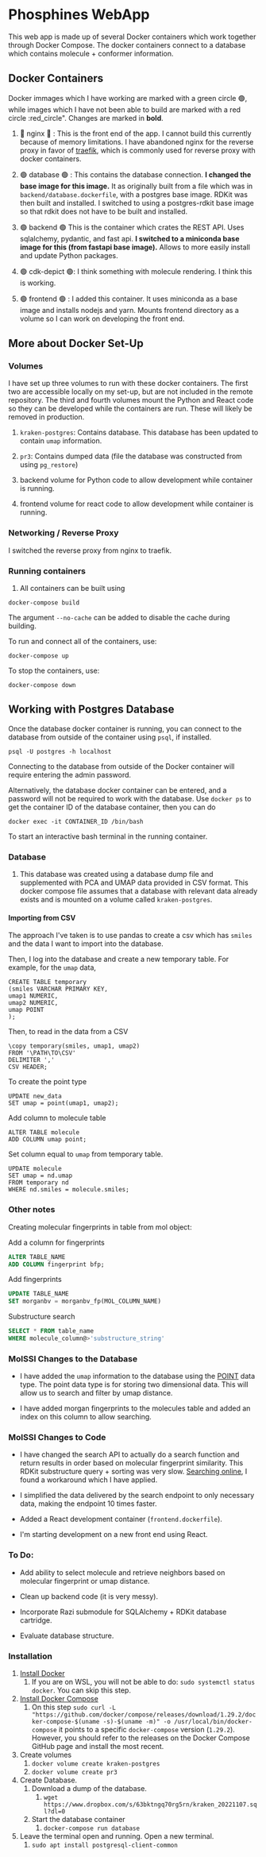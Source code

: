 # Phosphines WebApp

This web app is made up of several Docker containers which work together through Docker Compose. 
The docker containers connect to a database which contains molecule + conformer information.

## Docker Containers

Docker immages which I have working are marked with a green circle :green_circle:, while images which I have not been able to build are marked with a red circle :red_circle". Changes are marked in **bold**.

1. :red_circle: nginx :red_circle: : This is the front end of the app. I cannot build this currently because of memory limitations. I have abandoned nginx for the reverse proxy in favor of [traefik](https://traefik.io/), which is commonly used for reverse proxy with docker containers.

2. :green_circle: database :green_circle: : This contains the database connection. **I changed the base image for this image.** It as originally built from a file which was in `backend/database.dockerfile`, with a postgres base image. RDKit was then built and installed. I switched to using a postgres-rdkit base image so that rdkit does not have to be built and installed.

3. :green_circle: backend :green_circle: This is the container which crates the REST API. Uses sqlalchemy, pydantic, and fast api. **I switched to a miniconda base image for this (from fastapi base image).** Allows to more easily install and update Python packages.

4. :green_circle: cdk-depict :green_circle:: I think something with molecule rendering. I think this is working.

5. :green_circle: frontend :green_circle: : I added this container. It uses miniconda as a base image and installs nodejs and yarn. Mounts frontend directory as a volume so I can work on developing the front end.

## More about Docker Set-Up

### Volumes
I have set up three volumes to run with these docker containers. The first two are accessible locally on my set-up, but are not included in the remote repository. The third and fourth volumes mount the Python and React code so they can be developed while the containers are run. These will likely be removed in production.

1. `kraken-postgres`: Contains database. This database has been updated to contain `umap` information.

2. `pr3`: Contains dumped data (file the database was constructed from using `pg_restore`)

3. backend volume for Python code to allow development while container is running.

4. frontend volume for react code to allow development while container is running.

### Networking / Reverse Proxy

I switched the reverse proxy from nginx to traefik.

### Running containers
1. All containers can be built using

```
docker-compose build
```

The argument `--no-cache` can be added to disable the cache during building.

To run and connect all of the containers, use:

```
docker-compose up
```

To stop the containers, use:

```
docker-compose down
```

## Working with Postgres Database
Once the database docker container is running, you can connect to the database from outside of the container using `psql`, if installed.

```
psql -U postgres -h localhost
```
Connecting to the database from outside of the Docker container will require entering the admin password.

Alternatively, the database docker container can be entered, and a password will not be required to work with the database. Use `docker ps` to get the container ID of the database container, then you can do

```
docker exec -it CONTAINER_ID /bin/bash
```

To start an interactive bash terminal in the running container.

### Database
1. This database was created using a database dump file and supplemented with PCA and UMAP data provided in CSV format. This docker compose file assumes that a database with relevant data already exists and is mounted on a volume called `kraken-postgres`.

#### Importing from CSV
The approach I've taken is to use pandas to create a csv which has `smiles` and the data I want to import into the database. 

Then, I log into the database and create a new temporary table. For example, for the `umap` data,

```
CREATE TABLE temporary
(smiles VARCHAR PRIMARY KEY,
umap1 NUMERIC,
umap2 NUMERIC,
umap POINT
);
```

Then, to read in the data from a CSV

```
\copy temporary(smiles, umap1, umap2)
FROM '\PATH\TO\CSV'
DELIMITER ','
CSV HEADER;
```

To create the point type

```
UPDATE new_data
SET umap = point(umap1, umap2);
```

Add column to molecule table

```
ALTER TABLE molecule
ADD COLUMN umap point;
```

Set column equal to `umap` from temporary table.

```
UPDATE molecule
SET umap = nd.umap
FROM temporary nd
WHERE nd.smiles = molecule.smiles;
```

### Other notes

Creating molecular fingerprints in table from mol object:

Add a column for fingerprints

```sql
ALTER TABLE_NAME
ADD COLUMN fingerprint bfp;
```

Add fingerprints

```sql
UPDATE TABLE_NAME
SET morganbv = morganbv_fp(MOL_COLUMN_NAME)
```

Substructure search

```sql
SELECT * FROM table_name
WHERE molecule_column@>'substructure_string'
```

### MolSSI Changes to the Database
- I have added the `umap` information to the database using the [POINT](https://www.postgresql.org/docs/current/datatype-geometric.html) data type. The point data type is for storing two dimensional data. This will allow us to search and filter by umap distance.

- I have added morgan fingerprints to the molecules table and added an index on this column to allow searching.

### MolSSI Changes to Code
- I have changed the search API to actually do a search function and return results in order based on molecular fingerprint similarity. This RDKit substructure query + sorting was very slow. [Searching online](https://depth-first.com/articles/2021/08/11/the-rdkit-postgres-ordered-substructure-search-problem/), I found a workaround which I have applied.

- I simplified the data delivered by the search endpoint to only necessary data, making the endpoint 10 times faster.

- Added a React development container (`frontend.dockerfile`).

- I'm starting development on a new front end using React.

### To Do:

- Add ability to select molecule and retrieve neighbors based on molecular fingerprint or umap distance.

- Clean up backend code (it is very messy).

- Incorporate Razi submodule for SQLAlchemy + RDKit database cartridge.

- Evaluate database structure.


### Installation

1. [Install Docker](https://www.digitalocean.com/community/tutorials/how-to-install-and-use-docker-on-ubuntu-20-04)
   1. If you are on WSL, you will not be able to do: `sudo systemctl status docker`. You can skip this step.
2. [Install Docker Compose](https://www.digitalocean.com/community/tutorials/how-to-install-and-use-docker-compose-on-ubuntu-20-04)
   1. On this step `sudo curl -L "https://github.com/docker/compose/releases/download/1.29.2/docker-compose-$(uname -s)-$(uname -m)" -o /usr/local/bin/docker-compose` it points to a specific `docker-compose` version (`1.29.2`). However, you should refer to the releases on the Docker Compose GitHub page and install the most recent.
3. Create volumes
   1. `docker volume create kraken-postgres`
   2. `docker volume create pr3`
4. Create Database.
   1. Download a dump of the database.
      1. `wget https://www.dropbox.com/s/63bktngq70rg5rn/kraken_20221107.sql?dl=0`
   2. Start the database container
      1. `docker-compose run database`
5. Leave the terminal open and running. Open a new terminal.
   1. `sudo apt install postgresql-client-common`